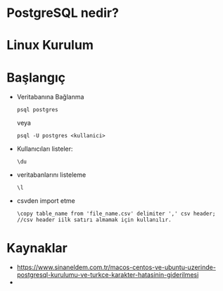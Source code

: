 # PostgreSQL nedir?

# Linux Kurulum

# Başlangıç

* Veritabanına Bağlanma
	```
	psql postgres
	```
	veya
	```
	psql -U postgres <kullanici>
	```

* Kullanıcıları listeler:
	```
	\du
	```
* veritabanlarını listeleme
	```
	\l
	```
* csvden import etme
	```
	\copy table_name from 'file_name.csv' delimiter ',' csv header; //csv header iilk satırı almamak için kullanılır.
	```


# Kaynaklar
* https://www.sinaneldem.com.tr/macos-centos-ve-ubuntu-uzerinde-postgresql-kurulumu-ve-turkce-karakter-hatasinin-giderilmesi
*
